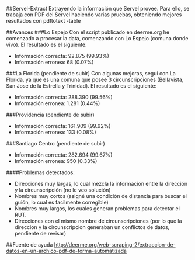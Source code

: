 ##Servel-Extract
Extrayendo la información que Servel provee. Para ello, se trabaja con PDF del Servel haciendo varias pruebas, obteniendo mejores resultados con pdftotext -table

##Avances
###Lo Espejo
Con el script publicado en deerme.org he comenzado a procesar la data, comenzando con Lo Espejo (comuna donde vivo). El resultado es el siguiente:
- Información correcta: 92.875 (99.93%)
- Información erronea: 68 (0.07%)

###La Florida (pendiente de subir)
Con algunas mejoras, seguí con La Florida, ya que es una comuna que posee 3 circunscripciones (Bellavista, San Jose de la Estrella y Trinidad). El resultado es el siguiente:
- Información correcta: 288.390 (99.56%)
- Información erronea: 1.281 (0.44%)

###Providencia (pendiente de subir)
- Información correcta: 161.909 (99.92%)
- Información erronea: 133 (0.08%)

###Santiago Centro (pendiente de subir)
- Información correcta: 282.694 (99.67%)
- Información erronea: 950 (0.33%)
 
####Problemas detectados: 

- Direcciones muy largas, lo cual mezcla la información entre la dirección y la circunscripción (no le veo solución)
- Nombres muy cortos (asigné una condición de distancia para buscar el guión, lo cual es facilmente corregible)
- Nombres muy largos, los cuales generan problemas para detectar el RUT.
- Direcciones con el mismo nombre de circunscripciones (por lo que la direccion y la circunscripcion generaban un conflictos de datos, pendiente de revisar)

##Fuente de ayuda
http://deerme.org/web-scraping-2/extraccion-de-datos-en-un-archico-pdf-de-forma-automatizada


